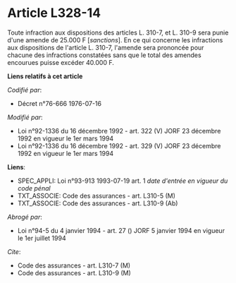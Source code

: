 # Article L328-14

Toute infraction aux dispositions des articles L. 310-7, et L. 310-9 sera punie d'une amende de 25.000 F [*sanctions*]. En ce
qui concerne les infractions aux dispositions de l'article L. 310-7, l'amende sera prononcée pour chacune des infractions
constatées sans que le total des amendes encourues puisse excéder 40.000 F.

**Liens relatifs à cet article**

_Codifié par_:

  - Décret n°76-666 1976-07-16

_Modifié par_:

  - Loi n°92-1336 du 16 décembre 1992 - art. 322 (V) JORF 23 décembre 1992 en vigueur le 1er mars 1994
  - Loi n°92-1336 du 16 décembre 1992 - art. 329 (V) JORF 23 décembre 1992 en vigueur le 1er mars 1994

**Liens**:

  - SPEC_APPLI: Loi n°93-913 1993-07-19 art. 1 *date d'entrée en vigueur du code pénal*
  - TXT_ASSOCIE: Code des assurances - art. L310-5 (M)
  - TXT_ASSOCIE: Code des assurances - art. L310-9 (Ab)

_Abrogé par_:

  - Loi n°94-5 du 4 janvier 1994 - art. 27 () JORF 5 janvier 1994 en vigueur le 1er juillet 1994

_Cite_:

  - Code des assurances - art. L310-7 (M)
  - Code des assurances - art. L310-9 (M)
